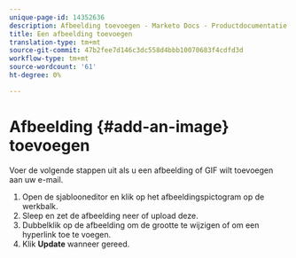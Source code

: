 ```yaml
---
unique-page-id: 14352636
description: Afbeelding toevoegen - Marketo Docs - Productdocumentatie
title: Een afbeelding toevoegen
translation-type: tm+mt
source-git-commit: 47b2fee7d146c3dc558d4bbb10070683f4cdfd3d
workflow-type: tm+mt
source-wordcount: '61'
ht-degree: 0%

---
```



# Afbeelding {#add-an-image} toevoegen

Voer de volgende stappen uit als u een afbeelding of GIF wilt toevoegen aan uw e-mail.

1. Open de sjablooneditor en klik op het afbeeldingspictogram op de werkbalk.
1. Sleep en zet de afbeelding neer of upload deze.
1. Dubbelklik op de afbeelding om de grootte te wijzigen of om een hyperlink toe te voegen.
1. Klik **Update** wanneer gereed.

